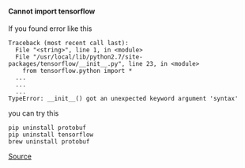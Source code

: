 #### Cannot import tensorflow
If you found error like this
```
Traceback (most recent call last):
  File "<string>", line 1, in <module>
  File "/usr/local/lib/python2.7/site-packages/tensorflow/__init__.py", line 23, in <module>
    from tensorflow.python import *
  ...
  ...
  ...
TypeError: __init__() got an unexpected keyword argument 'syntax'

```
you can try this
```
pip uninstall protobuf
pip uninstall tensorflow
brew uninstall protobuf
```
[Source](http://stackoverflow.com/questions/33622842/error-in-python-after-import-tensorflow-typeerror-init-got-an-unexpect)
